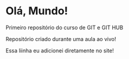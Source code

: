 # Olá, Mundo!
 Primeiro repositório do curso de GIT e GIT HUB

Repositório criado durante uma aula ao vivo!

Essa liinha eu adicionei diretamente no site!
